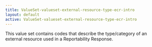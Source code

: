 ```yaml
---
title: ValueSet-valueset-external-resource-type-ecr-intro
layout: default
active: ValueSet-valueset-external-resource-type-ecr-intro
---
```


This value set contains codes that describe the type/category of an external resource used in a Reportability Response.